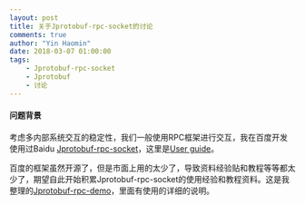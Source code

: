 ```yaml
---
layout: post
title: 关于Jprotobuf-rpc-socket的讨论
comments: true
author: "Yin Haomin"
date: 2018-03-07 01:00:00
tags:
    - Jprotobuf-rpc-socket
    - Jprotobuf
    - 讨论
---
```


#### 问题背景
考虑多内部系统交互的稳定性，我们一般使用RPC框架进行交互，我在百度开发使用过Baidu [Jprotobuf-rpc-socket](https://github.com/baidu/Jprotobuf-rpc-socket)，这里是[User guide](https://github.com/baidu/Jprotobuf-rpc-socket/wiki/User-Guide)。<br>

百度的框架虽然开源了，但是市面上用的太少了，导致资料经验贴和教程等等都太少了，期望自此开始积累Jprotobuf-rpc-socket的使用经验和教程资料。这是我整理的[Jprotobuf-rpc-demo](https://github.com/yinhaomin/Jprotobuf-rpc-demo)，里面有使用的详细的说明。<br>

